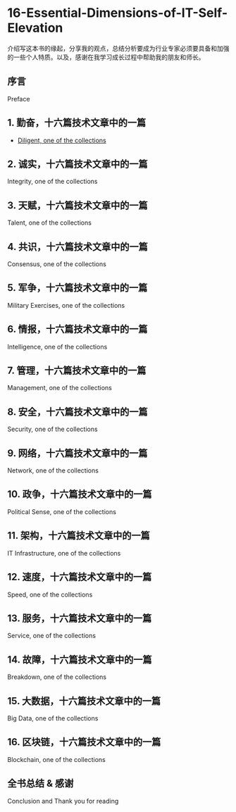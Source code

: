 # 16-Essential-Dimensions-of-IT-Self-Elevation
介绍写这本书的缘起，分享我的观点，总结分析要成为行业专家必须要具备和加强的一些个人特质。以及，感谢在我学习成长过程中帮助我的朋友和师长。

## 序言
Preface

## 1. 勤奋，十六篇技术文章中的一篇
* [Diligent, one of the collections](https://github.com/tonycai/16-Essential-Dimensions-of-IT-Self-Elevation/wiki/Diligent-one-of-the-collections)

## 2. 诚实，十六篇技术文章中的一篇
Integrity, one of the collections

## 3. 天赋，十六篇技术文章中的一篇
Talent, one of the collections

## 4. 共识，十六篇技术文章中的一篇
Consensus, one of the collections

## 5. 军争，十六篇技术文章中的一篇
Military Exercises, one of the collections

## 6. 情报，十六篇技术文章中的一篇
Intelligence, one of the collections

## 7. 管理，十六篇技术文章中的一篇
Management, one of the collections

## 8. 安全，十六篇技术文章中的一篇
Security, one of the collections

## 9. 网络，十六篇技术文章中的一篇
Network, one of the collections

## 10. 政争，十六篇技术文章中的一篇
Political Sense, one of the collections

## 11. 架构，十六篇技术文章中的一篇
IT Infrastructure, one of the collections

## 12. 速度，十六篇技术文章中的一篇
Speed, one of the collections

## 13. 服务，十六篇技术文章中的一篇
Service, one of the collections

## 14. 故障，十六篇技术文章中的一篇
Breakdown, one of the collections

## 15. 大数据，十六篇技术文章中的一篇
Big Data, one of the collections

## 16. 区块链，十六篇技术文章中的一篇
Blockchain, one of the collections


## 全书总结 & 感谢
Conclusion and Thank you for reading
